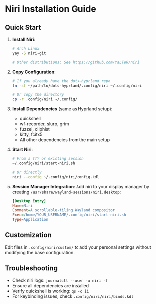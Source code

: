 # Niri Installation Guide

## Quick Start

1. **Install Niri**:
   ```bash
   # Arch Linux
   yay -S niri-git
   
   # Other distributions: See https://github.com/YaLTeR/niri
   ```

2. **Copy Configuration**:
   ```bash
   # If you already have the dots-hyprland repo
   ln -sf ~/path/to/dots-hyprland/.config/niri ~/.config/niri
   
   # Or copy the directory
   cp -r .config/niri ~/.config/
   ```

3. **Install Dependencies** (same as Hyprland setup):
   - quickshell
   - wf-recorder, slurp, grim
   - fuzzel, cliphist
   - kitty, fcitx5
   - All other dependencies from the main setup

4. **Start Niri**:
   ```bash
   # From a TTY or existing session
   ~/.config/niri/start-niri.sh
   
   # Or directly
   niri --config ~/.config/niri/config.kdl
   ```

5. **Session Manager Integration**:
   Add niri to your display manager by creating `/usr/share/wayland-sessions/niri.desktop`:
   ```ini
   [Desktop Entry]
   Name=Niri
   Comment=A scrollable-tiling Wayland compositor
   Exec=/home/YOUR_USERNAME/.config/niri/start-niri.sh
   Type=Application
   ```

## Customization

Edit files in `.config/niri/custom/` to add your personal settings without modifying the base configuration.

## Troubleshooting

- Check niri logs: `journalctl --user -u niri -f`
- Ensure all dependencies are installed
- Verify quickshell is working: `qs -c ii`
- For keybinding issues, check `.config/niri/niri/binds.kdl`